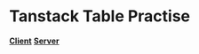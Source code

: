 # Tanstack Table Practise

**[Client](https://tanstack-table-mahi.netlify.app/)**
**[Server](https://tanstack-table-server.vercel.app/)**

